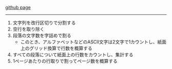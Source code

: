 
[github page](https://awtnb.github.io/gaisan/)

------------------------------

1. 文字列を改行区切りで分割する
1. 空行を取り除く
1. 段落の文字数を字詰めで割る
    + このとき、アルファベットなどのASCII文字は2文字で1カウントし、紙面上のグリッド換算で行数を概算する
1. すべての段落について紙面上の行数をカウントし、集計する
1. 1ページあたりの行取りで割ってページ数を概算する

